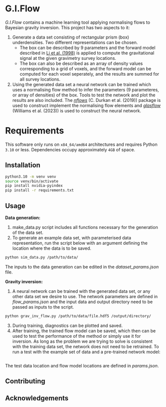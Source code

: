 # G.I.Flow
_G.I.Flow_ contains a machine learning tool applying normalising flows to Bayesian gravity inversion. This project has two aspects to it:
1. Generate a data set consisting of rectangular prism (box) underdensities. Two different representations can be chosen.
   - The box can be described by 9 parameters and the forward model described in [Li et al. (1998)](https://link.springer.com/article/10.1023/A:1006554408567) is applied to compute the gravitational signal at the given gravimetry survey locations.
   - The box can also be described as an array of density values corresponding to a grid of voxels, and the forward model can be computed for each voxel seperately, and the results are summed for all survey locations.
2. Using the generated data set a neural network can be trained which uses a normalising flow method to infer the parameters (9 parameteres, or array of densities) of the box. Tools to test the network and plot the results are also included.
The [_nflows_](https://github.com/uofgravity/nflows#citing-nflows) (C. Durkan et al. (2019)) package is used to construct implement the normalising flow elements and [_glasflow_](https://github.com/uofgravity/glasflow) (Williams et al. (2023)) is used to construct the neural network. 

# Requirements
This software only runs on `x84_64/amd64` architectures and requires Python `3.10` or less. Dependencies occupy approximately `4GB` of space.

## Installation
```bash
python3.10 -m venv venv
source venv/bin/activate
pip install nvidia-pyindex
pip install -r requirements.txt
```

## Usage
**Data generation:**
1. make_data.py script includes all functions necessary for the generation of the data set.
2. To generate an example data set, with parameterised data representation, run the script below with an argument defining the location where the data is to be saved.
```bash
python sim_data.py /path/to/data/
```
The inputs to the data generation can be edited in the *dataset_params.json* file.

**Gravity inversion:**
1. A neural network can be trained with the generated data set, or any other data set we desire to use. The network parameters are defined in *flow_params.json* and the input data and output directory need to be passed as inputs to the script.

```bash
python grav_inv_flow.py /path/to/data/file.hdf5 /output/directory/
```
3. During training, diagnostics can be plotted and saved.
4. After training, the trained flow model can be saved, which then can be used to test the performance of the method or simply use it for inversion. As long as the problem we are trying to solve is consistent with the training data set, the network does not need to be retrained.
To run a test with the example set of data and a pre-trained network model:
```bash
```
The test data location and flow model locations are defined in _params.json_.
## Contributing

## Acknowledgements

